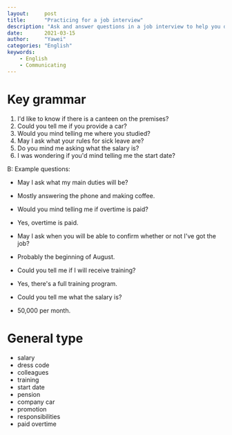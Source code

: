 ```yaml
---
layout:		post
title:		"Practicing for a job interview"
description: "Ask and answer questions in a job interview to help you decide what job to take"
date:		2021-03-15
author:		"Yawei"
categories: "English"
keywords:
    - English
    - Communicating
---
```


# Key grammar

1. I'd like to know if there is a canteen on the premises? 
2. Could you tell me if you provide a car? 
3. Would you mind telling me where you studied? 
4. May I ask what your rules for sick leave are? 
5. Do you mind me asking what the salary is? 
6. I was wondering if you'd mind telling me the start date?

B: Example questions: 

* May I ask what my main duties will be? 
* Mostly answering the phone and making coffee.

* Would you mind telling me if overtime is paid? 
* Yes, overtime is paid.

* May I ask when you will be able to confirm whether or not I've got the job?
* Probably the beginning of August.

* Could you tell me if I will receive training?
* Yes, there's a full training program.

* Could you tell me what the salary is?
* 50,000 per month.


# General type
* salary
* dress code
* colleagues
* training
* start date
* pension
* company car
* promotion
* responsibilities
* paid overtime